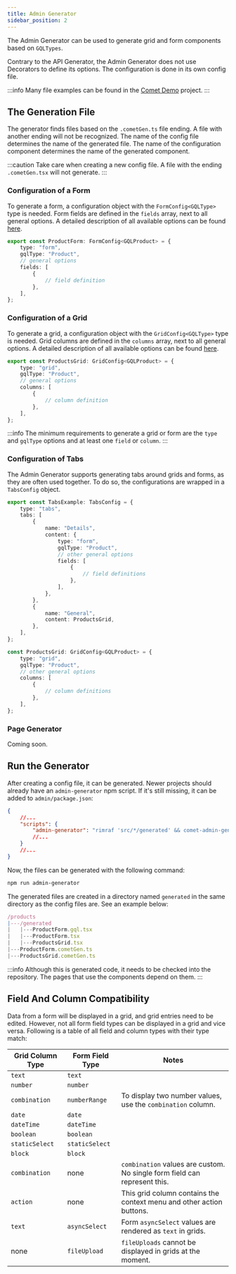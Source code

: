 ```yaml
---
title: Admin Generator
sidebar_position: 2
---
```


The Admin Generator can be used to generate grid and form components based on `GQLTypes`.

Contrary to the API Generator, the Admin Generator does not use Decorators to define its options.
The configuration is done in its own config file.

:::info
Many file examples can be found in the [Comet Demo](https://github.com/vivid-planet/comet/tree/main/demo/admin/src) project.
:::

## The Generation File

The generator finds files based on the `.cometGen.ts` file ending. A file with another ending will not be recognized.
The name of the config file determines the name of the generated file.
The name of the configuration component determines the name of the generated component.

:::caution
Take care when creating a new config file. A file with the ending `.cometGen.tsx` will not generate.
:::

### Configuration of a Form

To generate a form, a configuration object with the `FormConfig<GQLType>` type is needed.
Form fields are defined in the `fields` array, next to all general options.
A detailed description of all available options can be found [here](/docs/getting-started/crud-generator/admin-generator/form-generator).

```typescript
export const ProductForm: FormConfig<GQLProduct> = {
    type: "form",
    gqlType: "Product",
    // general options
    fields: [
        {
            // field definition
        },
    ],
};
```

### Configuration of a Grid

To generate a grid, a configuration object with the `GridConfig<GQLType>` type is needed.
Grid columns are defined in the `columns` array, next to all general options.
A detailed description of all available options can be found [here](/docs/getting-started/crud-generator/admin-generator/grid-generator).

```typescript
export const ProductsGrid: GridConfig<GQLProduct> = {
    type: "grid",
    gqlType: "Product",
    // general options
    columns: [
        {
            // column definition
        },
    ],
};
```

:::info
The minimum requirements to generate a grid or form are the `type` and `gqlType` options and at least one `field` or `column`.
:::

### Configuration of Tabs

The Admin Generator supports generating tabs around grids and forms, as they are often used together.
To do so, the configurations are wrapped in a `TabsConfig` object.

```typescript
export const TabsExample: TabsConfig = {
    type: "tabs",
    tabs: [
        {
            name: "Details",
            content: {
                type: "form",
                gqlType: "Product",
                // other general options
                fields: [
                    {
                        // field definitions
                    },
                ],
            },
        },
        {
            name: "General",
            content: ProductsGrid,
        },
    ],
};

const ProductsGrid: GridConfig<GQLProduct> = {
    type: "grid",
    gqlType: "Product",
    // other general options
    columns: [
        {
            // column definitions
        },
    ],
};
```

### Page Generator

Coming soon.

## Run the Generator

After creating a config file, it can be generated. Newer projects should already have an
`admin-generator` npm script.
If it's still missing, it can be added to `admin/package.json`:

```json title="admin/package.json"
{
    //...
    "scripts": {
        "admin-generator": "rimraf 'src/*/generated' && comet-admin-generator generate crud-generator-config.ts && comet-admin-generator future-generate"
        //...
    }
    //...
}
```

Now, the files can be generated with the following command:

```bash
npm run admin-generator
```

The generated files are created in a directory named `generated` in the same directory as the config files are.
See an example below:

```ts title="File Structure"
/products
|---/generated
|   |---ProductForm.gql.tsx
|   |---ProductForm.tsx
|   |---ProductsGrid.tsx
|---ProductForm.cometGen.ts
|---ProductsGrid.cometGen.ts
```

:::info
Although this is generated code, it needs to be checked into the repository. The pages that use the components depend on them.
:::

## Field And Column Compatibility

Data from a form will be displayed in a grid, and grid entries need to be edited.
However, not all form field types can be displayed in a grid and vice versa.
Following is a table of all field and column types with their type match:

| Grid Column Type | Form Field Type | Notes                                                                     |
| ---------------- | --------------- | ------------------------------------------------------------------------- |
| `text`           | `text`          |                                                                           |
| `number`         | `number`        |                                                                           |
| `combination`    | `numberRange`   | To display two number values, use the `combination` column.               |
| `date`           | `date`          |                                                                           |
| `dateTime`       | `dateTime`      |                                                                           |
| `boolean`        | `boolean`       |                                                                           |
| `staticSelect`   | `staticSelect`  |                                                                           |
| `block`          | `block`         |                                                                           |
| `combination`    | none            | `combination` values are custom. No single form field can represent this. |
| `action`         | none            | This grid column contains the context menu and other action buttons.      |
| `text`           | `asyncSelect`   | Form `asyncSelect` values are rendered as `text` in grids.                |
| none             | `fileUpload`    | `fileUploads` cannot be displayed in grids at the moment.                 |
